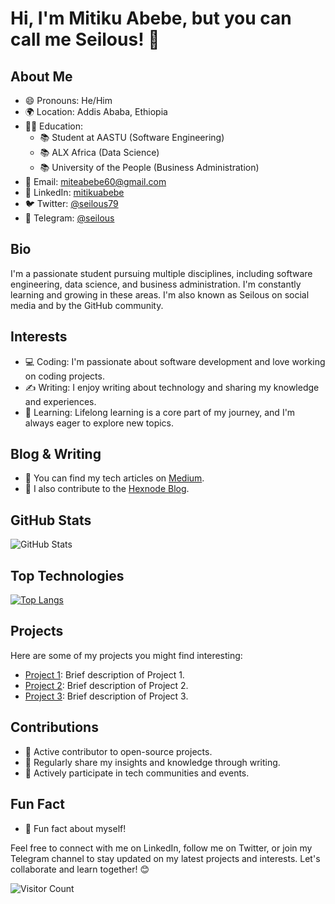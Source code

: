 # Hi, I'm Mitiku Abebe, but you can call me Seilous! 👋

## About Me
- 😄 Pronouns: He/Him
- 🌍 Location: Addis Ababa, Ethiopia
- 👨‍🎓 Education:
  - 📚 Student at AASTU (Software Engineering)
  - 📚 ALX Africa (Data Science)
  - 📚 University of the People (Business Administration)
- 📧 Email: miteabebe60@gmail.com
- 💼 LinkedIn: [mitikuabebe](https://www.linkedin.com/in/mitikuabebe/)
- 🐦 Twitter: [@seilous79](https://twitter.com/seilous79)
- 📱 Telegram: [@seilous](https://t.me/seilous)

## Bio
I'm a passionate student pursuing multiple disciplines, including software engineering, data science, and business administration. I'm constantly learning and growing in these areas. I'm also known as Seilous on social media and by the GitHub community.

## Interests
- 💻 Coding: I'm passionate about software development and love working on coding projects.
- ✍️ Writing: I enjoy writing about technology and sharing my knowledge and experiences.
- 📖 Learning: Lifelong learning is a core part of my journey, and I'm always eager to explore new topics.

## Blog & Writing
- 📝 You can find my tech articles on [Medium](https://medium.com/@seilous).
- 📝 I also contribute to the [Hexnode Blog](https://www.hexnode.com/blog/author/seilous/).

## GitHub Stats
![GitHub Stats](https://github-readme-stats.vercel.app/api?username=Byronseilous&show_icons=true&theme=dark)

## Top Technologies
[![Top Langs](https://github-readme-stats.vercel.app/api/top-langs/?username=Byronseilous&layout=compact&theme=dark)](https://github.com/Byronseilous)

## Projects
Here are some of my projects you might find interesting:
- [Project 1](https://github.com/Byronseilous/project-1): Brief description of Project 1.
- [Project 2](https://github.com/Byronseilous/project-2): Brief description of Project 2.
- [Project 3](https://github.com/Byronseilous/project-3): Brief description of Project 3.

## Contributions
- 🌟 Active contributor to open-source projects.
- 📖 Regularly share my insights and knowledge through writing.
- 📢 Actively participate in tech communities and events.

## Fun Fact
- 🎯 Fun fact about myself!

Feel free to connect with me on LinkedIn, follow me on Twitter, or join my Telegram channel to stay updated on my latest projects and interests. Let's collaborate and learn together! 😊

![Visitor Count](https://visitor-badge.glitch.me/badge?page_id=your-username.your-repo-name&count_initial=2845)

